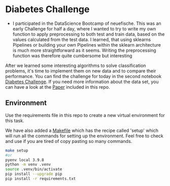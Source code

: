 # Diabetes Challenge
- I participated in the DataScience Bootcamp of neuefische. This was an early Challenge for half a day, where I wanted to try to write my own function to apply preprocessing to both test and train data, based on the values calculated from the test data. I learned, that using sklearns Pipelines or building your own Pipelines within the sklearn architecture is much more straightforward as it seems. Writing the preprocessing function was therefore quite cumbersome but interesting

After we learned some interesting algorithms to solve classification problems, it's time to implement them on new data and to compare their performance. You can find the challenge for today in the second notebook [Diabetes Challenge](2_Diabetes_Challenge.ipynb). If you need more information about the data set, you can have a look at the [Paper](Paper_on_Diabetes_Mellitus_Data_Set.pdf) included in this repo.



## Environment

Use the requirements file in this repo to create a new virtual environment for this task.

We have also added a [Makefile](Makefile) which has the recipe called 'setup' which will run all the commands for setting up the environment. Feel free to check and use if you are tired of copy pasting so many commands.

```BASH
make setup
#or
pyenv local 3.9.8
python -m venv .venv
source .venv/bin/activate
pip install --upgrade pip
pip install -r requirements.txt
```
